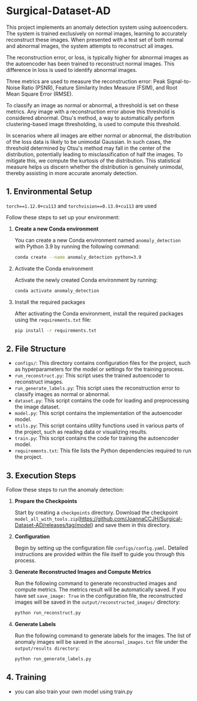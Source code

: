 # Surgical-Dataset-AD

This project implements an anomaly detection system using autoencoders. The system is trained exclusively on normal images, learning to accurately reconstruct these images. When presented with a test set of both normal and abnormal images, the system attempts to reconstruct all images. 

The reconstruction error, or loss, is typically higher for abnormal images as the autoencoder has been trained to reconstruct normal images. This difference in loss is used to identify abnormal images. 

Three metrics are used to measure the reconstruction error: Peak Signal-to-Noise Ratio (PSNR), Feature Similarity Index Measure (FSIM), and Root Mean Square Error (RMSE). 

To classify an image as normal or abnormal, a threshold is set on these metrics. Any image with a reconstruction error above this threshold is considered abnormal. Otsu's method, a way to automatically perform clustering-based image thresholding, is used to compute this threshold. 

In scenarios where all images are either normal or abnormal, the distribution of the loss data is likely to be unimodal Gaussian. In such cases, the threshold determined by Otsu's method may fall in the center of the distribution, potentially leading to misclassification of half the images. To mitigate this, we compute the kurtosis of the distribution. This statistical measure helps us discern whether the distribution is genuinely unimodal, thereby assisting in more accurate anomaly detection.


## 1. Environmental Setup

`torch==1.12.0+cu113` and  `torchvision==0.13.0+cu113` are used

Follow these steps to set up your environment:

1. **Create a new Conda environment**

   You can create a new Conda environment named `anomaly_detection` with Python 3.9 by running the following command:

   ```bash
   conda create --name anomaly_detection python=3.9
   ```

2. Activate the Conda environment

    Activate the newly created Conda environment by running:
    
    ```bash
    conda activate anomaly_detection
    ```

3. Install the required packages

    After activating the Conda environment, install the required packages using the `requirements.txt` file:

    ```bash
    pip install -r requirements.txt
    ```

## 2. File Structure

- `configs/`: This directory contains configuration files for the project, such as hyperparameters for the model or settings for the training process.
- `run_reconstruct.py`: This script uses the trained autoencoder to reconstruct images.
- `run_generate_labels.py`: This script uses the reconstruction error to classify images as normal or abnormal.
- `dataset.py`: This script contains the code for loading and preprocessing the image dataset.
- `model.py`: This script contains the implementation of the autoencoder model.
- `utils.py`: This script contains utility functions used in various parts of the project, such as reading data or visualizing results.
- `train.py`: This script contains the code for training the autoencoder model.
- `requirements.txt`: This file lists the Python dependencies required to run the project.

## 3. Execution Steps

Follow these steps to run the anomaly detection:

1. **Prepare the Checkpoints**

   Start by creating a `checkpoints` directory. Download the checkpoint `model_all_with_tools.zip`(https://github.com/JoannaCCJH/Surgical-Dataset-AD/releases/tag/model) and save them in this directory.


2. **Configuration**

   Begin by setting up the configuration file `configs/config.yaml`. Detailed instructions are provided within the file itself to guide you through this process.

3. **Generate Reconstructed Images and Compute Metrics**

   Run the following command to generate reconstructed images and compute metrics. The metrics result will be automatically saved. If you have set `save_image: True` in the configuration file, the reconstructed images will be saved in the `output/reconstructed_images/` directory:

   ```bash
   python run_reconstruct.py
   ```

4. **Generate Labels**

    Run the following command to generate labels for the images. The list of anomaly images will be saved in the `abnormal_images.txt` file under the `output/results directory`:

    ```bash
    python run_generate_labels.py
    ```

## 4. Training 

- you can also train your own model using train.py

